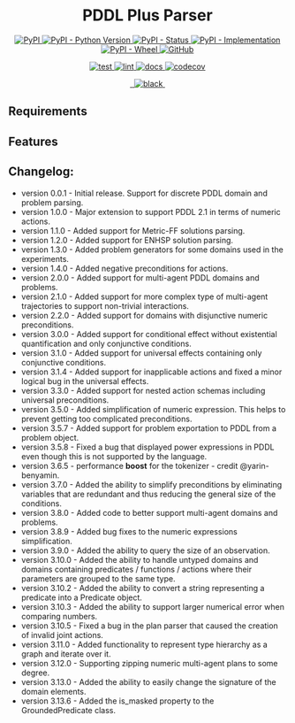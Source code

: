 <h1 align="center">
  <b>PDDL Plus Parser</b>
</h1>

<p align="center">
  <a href="https://pypi.org/project/pddl-plus-parser/">
    <img alt="PyPI" src="https://img.shields.io/pypi/v/pddl">
  </a>
  <a href="https://pypi.org/project/pddl">
    <img alt="PyPI - Python Version" src="https://img.shields.io/pypi/pyversions/pddl" />
  </a>
  <a href="">
    <img alt="PyPI - Status" src="https://img.shields.io/pypi/status/pddl" />
  </a>
  <a href="">
    <img alt="PyPI - Implementation" src="https://img.shields.io/pypi/implementation/pddl">
  </a>
  <a href="">
    <img alt="PyPI - Wheel" src="https://img.shields.io/pypi/wheel/pddl">
  </a>
  <a href="https://github.com/AI-Planning/pddl/blob/main/LICENSE">
    <img alt="GitHub" src="https://img.shields.io/github/license/AI-Planning/pddl">
  </a>
</p>
<p align="center">
  <a href="">
    <img alt="test" src="https://github.com/AI-Planning/pddl/workflows/test/badge.svg">
  </a>
  <a href="">
    <img alt="lint" src="https://github.com/AI-Planning/pddl/workflows/lint/badge.svg">
  </a>
  <a href="">
    <img alt="docs" src="https://github.com/AI-Planning/pddl/workflows/docs/badge.svg">
  </a>
  <a href="https://codecov.io/gh/AI-Planning/pddl">
    <img alt="codecov" src="https://codecov.io/gh/AI-Planning/pddl/branch/main/graph/badge.svg?token=FG3ATGP5P5">
  </a>
</p>
<p align="center">
  <a href="https://img.shields.io/badge/flake8-checked-blueviolet">
    <img alt="" src="https://img.shields.io/badge/flake8-checked-blueviolet">
  </a>
  <a href="https://img.shields.io/badge/mypy-checked-blue">
    <img alt="" src="https://img.shields.io/badge/mypy-checked-blue">
  </a>
  <a href="https://img.shields.io/badge/code%20style-black-black">
    <img alt="black" src="https://img.shields.io/badge/code%20style-black-black" />
  </a>
  <a href="https://www.mkdocs.org/">
    <img alt="" src="https://img.shields.io/badge/docs-mkdocs-9cf">
  </a>
</p>


## Requirements

## Features


## Changelog:
* version 0.0.1 - Initial release. Support for discrete PDDL domain and problem parsing.
* version 1.0.0 - Major extension to support PDDL 2.1 in terms of numeric actions.
* version 1.1.0 - Added support for Metric-FF solutions parsing.
* version 1.2.0 - Added support for ENHSP solution parsing.
* version 1.3.0 - Added problem generators for some domains used in the experiments. 
* version 1.4.0 - Added negative preconditions for actions.
* version 2.0.0 - Added support for multi-agent PDDL domains and problems.
* version 2.1.0 - Added support for more complex type of multi-agent trajectories to support non-trivial interactions. 
* version 2.2.0 - Added support for domains with disjunctive numeric preconditions.
* version 3.0.0 - Added support for conditional effect without existential quantification and only conjunctive conditions.
* version 3.1.0 - Added support for universal effects containing only conjunctive conditions.
* version 3.1.4 - Added support for inapplicable actions and fixed a minor logical bug in the universal effects.
* version 3.3.0 - Added support for nested action schemas including universal preconditions.
* version 3.5.0 - Added simplification of numeric expression. This helps to prevent getting too complicated preconditions.
* version 3.5.7 - Added support for problem exportation to PDDL from a problem object.
* version 3.5.8 - Fixed a bug that displayed power expressions in PDDL even though this is not supported by the language.
* version 3.6.5 - performance **boost** for the tokenizer - credit @yarin-benyamin.
* version 3.7.0 - Added the ability to simplify preconditions by eliminating variables that are redundant and thus reducing the general size of the conditions.
* version 3.8.0 - Added code to better support multi-agent domains and problems.
* version 3.8.9 - Added bug fixes to the numeric expressions simplification.
* version 3.9.0 - Added the ability to query the size of an observation.
* version 3.10.0 - Added the ability to handle untyped domains and domains containing predicates / functions / actions where their parameters are grouped to the same type.
* version 3.10.2 - Added the ability to convert a string representing a predicate into a Predicate object.
* version 3.10.3 - Added the ability to support larger numerical error when comparing numbers.
* version 3.10.5 - Fixed a bug in the plan parser that caused the creation of invalid joint actions.
* version 3.11.0 - Added functionality to represent type hierarchy as a graph and iterate over it. 
* version 3.12.0 - Supporting zipping numeric multi-agent plans to some degree.
* version 3.13.0 - Added the ability to easily change the signature of the domain elements.
* version 3.13.6 - Added the is_masked property to the GroundedPredicate class.

